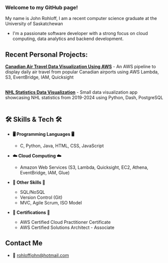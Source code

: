 ### Welcome to my GitHub page!
My name is John Rohloff, I am a recent computer science graduate at the University of Saskatchewan

- I'm a passionate software developer with a strong focus on cloud computing, data analytics and backend development. 


## Recent Personal Projects:
**[Canadian Air Travel Data Visualization Using AWS](https://github.com/johnrohloff/airtravel-api-pipeline)** - An AWS pipeline to display daily air travel from popular Canadian airports using AWS Lambda, S3, EventBridge, IAM, Quicksight
<br></br>

**[NHL Statistics Data Visualization](https://github.com/johnrohloff/Fantasy_Hockey_App)** - Small data visualization app showcasing NHL statistics from 2019-2024 using Python, Dash, PostgreSQL
<br></br>


## 🛠️ Skills & Tech 🛠️
- **🖥️ Programming Languages 🖥️**
  - C, Python, Java, HTML, CSS, JavaScript
    
- **☁️ Cloud Computing ☁️**
  - Amazon Web Services (S3, Lambda, Quicksight, EC2, Athena, EventBridge, IAM, Glue)

- **🎯 Other Skills 🎯**
  - SQL/NoSQL
  - Version Control (Git)
  - MVC, Agile Scrum, ISO Model

- **📜 Certifications 📜**
  - AWS Certified Cloud Practitioner Certificate
  - AWS Certified Solutions Architect - Associate


## Contact Me
- 📧 rohloffjohn@hotmail.com



